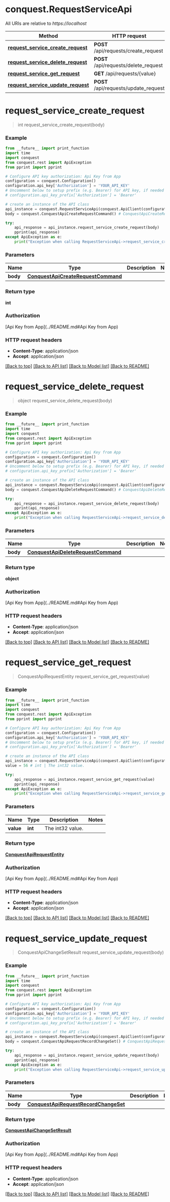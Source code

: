 # conquest.RequestServiceApi

All URIs are relative to *https://localhost*

Method | HTTP request | Description
------------- | ------------- | -------------
[**request_service_create_request**](RequestServiceApi.md#request_service_create_request) | **POST** /api/requests/create_request | 
[**request_service_delete_request**](RequestServiceApi.md#request_service_delete_request) | **POST** /api/requests/delete_request | 
[**request_service_get_request**](RequestServiceApi.md#request_service_get_request) | **GET** /api/requests/{value} | 
[**request_service_update_request**](RequestServiceApi.md#request_service_update_request) | **POST** /api/requests/update_request | 


# **request_service_create_request**
> int request_service_create_request(body)



### Example
```python
from __future__ import print_function
import time
import conquest
from conquest.rest import ApiException
from pprint import pprint

# Configure API key authorization: Api Key from App
configuration = conquest.Configuration()
configuration.api_key['Authorization'] = 'YOUR_API_KEY'
# Uncomment below to setup prefix (e.g. Bearer) for API key, if needed
# configuration.api_key_prefix['Authorization'] = 'Bearer'

# create an instance of the API class
api_instance = conquest.RequestServiceApi(conquest.ApiClient(configuration))
body = conquest.ConquestApiCreateRequestCommand() # ConquestApiCreateRequestCommand | 

try:
    api_response = api_instance.request_service_create_request(body)
    pprint(api_response)
except ApiException as e:
    print("Exception when calling RequestServiceApi->request_service_create_request: %s\n" % e)
```

### Parameters

Name | Type | Description  | Notes
------------- | ------------- | ------------- | -------------
 **body** | [**ConquestApiCreateRequestCommand**](ConquestApiCreateRequestCommand.md)|  | 

### Return type

**int**

### Authorization

[Api Key from App](../README.md#Api Key from App)

### HTTP request headers

 - **Content-Type**: application/json
 - **Accept**: application/json

[[Back to top]](#) [[Back to API list]](../README.md#documentation-for-api-endpoints) [[Back to Model list]](../README.md#documentation-for-models) [[Back to README]](../README.md)

# **request_service_delete_request**
> object request_service_delete_request(body)



### Example
```python
from __future__ import print_function
import time
import conquest
from conquest.rest import ApiException
from pprint import pprint

# Configure API key authorization: Api Key from App
configuration = conquest.Configuration()
configuration.api_key['Authorization'] = 'YOUR_API_KEY'
# Uncomment below to setup prefix (e.g. Bearer) for API key, if needed
# configuration.api_key_prefix['Authorization'] = 'Bearer'

# create an instance of the API class
api_instance = conquest.RequestServiceApi(conquest.ApiClient(configuration))
body = conquest.ConquestApiDeleteRequestCommand() # ConquestApiDeleteRequestCommand | 

try:
    api_response = api_instance.request_service_delete_request(body)
    pprint(api_response)
except ApiException as e:
    print("Exception when calling RequestServiceApi->request_service_delete_request: %s\n" % e)
```

### Parameters

Name | Type | Description  | Notes
------------- | ------------- | ------------- | -------------
 **body** | [**ConquestApiDeleteRequestCommand**](ConquestApiDeleteRequestCommand.md)|  | 

### Return type

**object**

### Authorization

[Api Key from App](../README.md#Api Key from App)

### HTTP request headers

 - **Content-Type**: application/json
 - **Accept**: application/json

[[Back to top]](#) [[Back to API list]](../README.md#documentation-for-api-endpoints) [[Back to Model list]](../README.md#documentation-for-models) [[Back to README]](../README.md)

# **request_service_get_request**
> ConquestApiRequestEntity request_service_get_request(value)



### Example
```python
from __future__ import print_function
import time
import conquest
from conquest.rest import ApiException
from pprint import pprint

# Configure API key authorization: Api Key from App
configuration = conquest.Configuration()
configuration.api_key['Authorization'] = 'YOUR_API_KEY'
# Uncomment below to setup prefix (e.g. Bearer) for API key, if needed
# configuration.api_key_prefix['Authorization'] = 'Bearer'

# create an instance of the API class
api_instance = conquest.RequestServiceApi(conquest.ApiClient(configuration))
value = 56 # int | The int32 value.

try:
    api_response = api_instance.request_service_get_request(value)
    pprint(api_response)
except ApiException as e:
    print("Exception when calling RequestServiceApi->request_service_get_request: %s\n" % e)
```

### Parameters

Name | Type | Description  | Notes
------------- | ------------- | ------------- | -------------
 **value** | **int**| The int32 value. | 

### Return type

[**ConquestApiRequestEntity**](ConquestApiRequestEntity.md)

### Authorization

[Api Key from App](../README.md#Api Key from App)

### HTTP request headers

 - **Content-Type**: application/json
 - **Accept**: application/json

[[Back to top]](#) [[Back to API list]](../README.md#documentation-for-api-endpoints) [[Back to Model list]](../README.md#documentation-for-models) [[Back to README]](../README.md)

# **request_service_update_request**
> ConquestApiChangeSetResult request_service_update_request(body)



### Example
```python
from __future__ import print_function
import time
import conquest
from conquest.rest import ApiException
from pprint import pprint

# Configure API key authorization: Api Key from App
configuration = conquest.Configuration()
configuration.api_key['Authorization'] = 'YOUR_API_KEY'
# Uncomment below to setup prefix (e.g. Bearer) for API key, if needed
# configuration.api_key_prefix['Authorization'] = 'Bearer'

# create an instance of the API class
api_instance = conquest.RequestServiceApi(conquest.ApiClient(configuration))
body = conquest.ConquestApiRequestRecordChangeSet() # ConquestApiRequestRecordChangeSet | 

try:
    api_response = api_instance.request_service_update_request(body)
    pprint(api_response)
except ApiException as e:
    print("Exception when calling RequestServiceApi->request_service_update_request: %s\n" % e)
```

### Parameters

Name | Type | Description  | Notes
------------- | ------------- | ------------- | -------------
 **body** | [**ConquestApiRequestRecordChangeSet**](ConquestApiRequestRecordChangeSet.md)|  | 

### Return type

[**ConquestApiChangeSetResult**](ConquestApiChangeSetResult.md)

### Authorization

[Api Key from App](../README.md#Api Key from App)

### HTTP request headers

 - **Content-Type**: application/json
 - **Accept**: application/json

[[Back to top]](#) [[Back to API list]](../README.md#documentation-for-api-endpoints) [[Back to Model list]](../README.md#documentation-for-models) [[Back to README]](../README.md)

